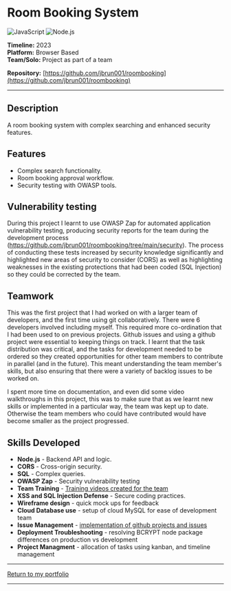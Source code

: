 # Room Booking System 
![JavaScript](https://img.shields.io/badge/JavaScript-%23F7DF1E.svg?style=for-the-badge&logo=javascript&logoColor=white) ![Node.js](https://img.shields.io/badge/Node.js-%23339933.svg?style=for-the-badge&logo=node.js&logoColor=white)

**Timeline:** 2023  
**Platform:** Browser Based  
**Team/Solo:** Project as part of a team

**Repository:** [https://github.com/jbrun001/roombooking](https://github.com/jbrun001/roombooking)

---

## Description
A room booking system with complex searching and enhanced security features.

## Features
- Complex search functionality.
- Room booking approval workflow.  
- Security testing with OWASP tools.

## Vulnerability testing
During this project I learnt to use OWASP Zap for automated application vulnerability testing, producing security reports for the team during the development process (https://github.com/jbrun001/roombooking/tree/main/security). The process of conducting these tests increased by security knowledge significantly and highlighted new areas of security to consider (CORS) as well as highlighting weaknesses in the existing protections that had been coded (SQL Injection) so they could be corrected by the team.

## Teamwork
This was the first project that I had worked on with a larger team of developers, and the first time using git collaboratively. There were 6 developers involved including myself. This required more co-ordination that I had been used to on previous projects. Github issues and using a github project were essential to keeping things on track. I learnt that the task distribution was critical, and the tasks for development needed to be ordered so they created opportunities for other team members to contribute in parallel (and in the future). This meant understanding the team member's skills, but also ensuring that there were a variety of backlog issues to be worked on.

I spent more time on documentation, and even did some video walkthroughs in this project, this was to make sure that as we learnt new skills or implemented in a particular way, the team was kept up to date. Otherwise the team members who could have contributed would have become smaller as the project progressed.

## Skills Developed
- **Node.js** - Backend API and logic.  
- **CORS** - Cross-origin security.  
- **SQL** - Complex queries.  
- **OWASP Zap** - Security vulnerability testing
- **Team Training** - [Training videos created for the team](https://github.com/jbrun001/roombooking/tree/main/dev-team-walkthroughs)
- **XSS and SQL Injection Defense** - Secure coding practices.
- **Wireframe design** - quick mock ups for feedback
- **Cloud Database use** - setup of cloud MySQL for ease of development team
- **Issue Management** - [implementation of github projects and issues](https://github.com/users/jbrun001/projects/1)
- **Deployment Troubleshooting** - resolving BCRYPT node package differences on production vs development
- **Project Managment** - allocation of tasks using kanban, and timeline management

---
[Return to my portfolio](https://jbrun001.github.io/allprojects.html)

---
